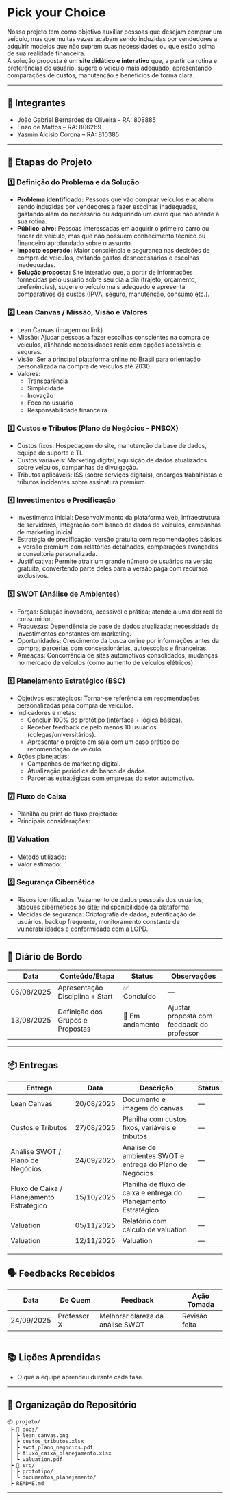 # Pick your Choice

Nosso projeto tem como objetivo auxiliar pessoas que desejam comprar um veículo, mas que muitas vezes acabam sendo induzidas por vendedores a adquirir modelos que não suprem suas necessidades ou que estão acima de sua realidade financeira.  
A solução proposta é um **site didático e interativo** que, a partir da rotina e preferências do usuário, sugere o veículo mais adequado, apresentando comparações de custos, manutenção e benefícios de forma clara.

---

## 👥 Integrantes

- João Gabriel Bernardes de Oliveira – RA: 808885  
- Enzo de Mattos – RA: 806269
- Yasmin Alcisio Corona – RA: 810385  

---

## 🧭 Etapas do Projeto

### 1️⃣ Definição do Problema e da Solução
- **Problema identificado:**  Pessoas que vão comprar veículos e acabam sendo induzidas por vendedores a fazer escolhas inadequadas, gastando além do necessário ou adquirindo um carro que não atende à sua rotina.
- **Público-alvo:**  Pessoas interessadas em adquirir o primeiro carro ou trocar de veículo, mas que não possuem conhecimento técnico ou financeiro aprofundado sobre o assunto.
- **Impacto esperado:**  Maior consciência e segurança nas decisões de compra de veículos, evitando gastos desnecessários e escolhas inadequadas.
- **Solução proposta:**  Site interativo que, a partir de informações fornecidas pelo usuário sobre seu dia a dia (trajeto, orçamento, preferências), sugere o veículo mais adequado e apresenta comparativos de custos (IPVA, seguro, manutenção, consumo etc.).

### 2️⃣ Lean Canvas / Missão, Visão e Valores
- Lean Canvas (imagem ou link)  
- Missão:  Ajudar pessoas a fazer escolhas conscientes na compra de veículos, alinhando necessidades reais com opções acessíveis e seguras.
- Visão:  Ser a principal plataforma online no Brasil para orientação personalizada na compra de veículos até 2030.
- Valores:
  - Transparência  
  - Simplicidade  
  - Inovação  
  - Foco no usuário  
  - Responsabilidade financeira

### 3️⃣ Custos e Tributos (Plano de Negócios - PNBOX)
- Custos fixos:  Hospedagem do site, manutenção da base de dados, equipe de suporte e TI.
- Custos variáveis:  Marketing digital, aquisição de dados atualizados sobre veículos, campanhas de divulgação.
- Tributos aplicáveis:  ISS (sobre serviços digitais), encargos trabalhistas e tributos incidentes sobre assinatura premium.

### 4️⃣ Investimentos e Precificação
- Investimento inicial:  Desenvolvimento da plataforma web, infraestrutura de servidores, integração com banco de dados de veículos, campanhas de marketing inicial
- Estratégia de precificação:  versão gratuita com recomendações básicas + versão premium com relatórios detalhados, comparações avançadas e consultoria personalizada. 
- Justificativa:  Permite atrair um grande número de usuários na versão gratuita, convertendo parte deles para a versão paga com recursos exclusivos. 

### 5️⃣ SWOT (Análise de Ambientes)
- Forças:  Solução inovadora, acessível e prática; atende a uma dor real do consumidor.
- Fraquezas:  Dependência de base de dados atualizada; necessidade de investimentos constantes em marketing. 
- Oportunidades:  Crescimento da busca online por informações antes da compra; parcerias com concessionárias, autoescolas e financeiras.
- Ameaças:  Concorrência de sites automotivos consolidados; mudanças no mercado de veículos (como aumento de veículos elétricos).

### 6️⃣ Planejamento Estratégico (BSC)
- Objetivos estratégicos: Tornar-se referência em recomendações personalizadas para compra de veículos.
- Indicadores e metas:
  - Concluir 100% do protótipo (interface + lógica básica).  
  - Receber feedback de pelo menos 10 usuários (colegas/universitários).  
  - Apresentar o projeto em sala com um caso prático de recomendação de veículo.
- Ações planejadas:
  - Campanhas de marketing digital.  
  - Atualização periódica do banco de dados.  
  - Parcerias estratégicas com empresas do setor automotivo.

### 7️⃣ Fluxo de Caixa
- Planilha ou print do fluxo projetado:  
- Principais considerações:  

### 8️⃣ Valuation
- Método utilizado:  
- Valor estimado:  

### 9️⃣ Segurança Cibernética
- Riscos identificados:  Vazamento de dados pessoais dos usuários; ataques cibernéticos ao site; indisponibilidade da plataforma.
- Medidas de segurança:  Criptografia de dados, autenticação de usuários, backup frequente, monitoramento constante de vulnerabilidades e conformidade com a LGPD.

---

## 📅 Diário de Bordo

| Data       | Conteúdo/Etapa                     | Status     | Observações |
|------------|------------------------------------|------------|-------------|
| 06/08/2025 | Apresentação Disciplina + Start    | ✅ Concluído | — |
| 13/08/2025 | Definição dos Grupos e Propostas   | 🚧 Em andamento | Ajustar proposta com feedback do professor |

---

## 📦 Entregas

| Entrega                                | Data       | Descrição                                                         | Status |
|----------------------------------------|------------|-------------------------------------------------------------------|--------|
| Lean Canvas                            | 20/08/2025 | Documento e imagem do canvas                                      | —      |
| Custos e Tributos                      | 27/08/2025 | Planilha com custos fixos, variáveis e tributos                   | —      |
| Análise SWOT / Plano de Negócios       | 24/09/2025 | Análise de ambientes SWOT e entrega do Plano de Negócios          | —      |
| Fluxo de Caixa / Planejamento Estratégico | 15/10/2025 | Planilha de fluxo de caixa e entrega do Planejamento Estratégico  | —      |
| Valuation                              | 05/11/2025 | Relatório com cálculo de valuation                                | —      |
| Valuation      | 12/11/2025 | Valuation | —      |

---

## 🗣️ Feedbacks Recebidos

| Data       | De Quem     | Feedback                                                        | Ação Tomada |
|------------|-------------|----------------------------------------------------------------|-------------|
| 24/09/2025 | Professor X | Melhorar clareza da análise SWOT                                | Revisão feita |

---

## 📚 Lições Aprendidas
- O que a equipe aprendeu durante cada fase.  

---

## 📁 Organização do Repositório

```
📦 projeto/
 ┣ 📂 docs/
 ┃ ┣ lean_canvas.png
 ┃ ┣ custos_tributos.xlsx
 ┃ ┣ swot_plano_negocios.pdf
 ┃ ┣ fluxo_caixa_planejamento.xlsx
 ┃ ┗ valuation.pdf
 ┣ 📂 src/
 ┃ ┣ prototipo/
 ┃ ┗ documentos_planejamento/
 ┣ README.md
```

---
